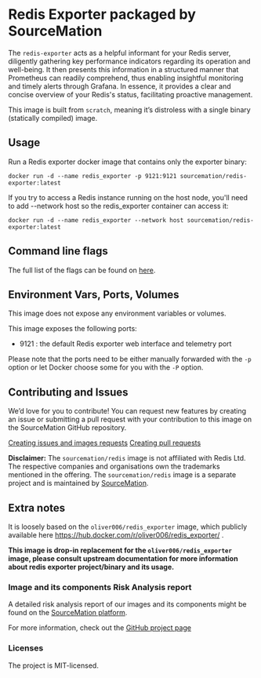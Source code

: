 # Redis Exporter packaged by SourceMation

The `redis-exporter` acts as a helpful informant for your Redis server,
diligently gathering key performance indicators regarding its operation and
well-being. It then presents this information in a structured manner that
Prometheus can readily comprehend, thus enabling insightful monitoring and
timely alerts through Grafana. In essence, it provides a clear and concise
overview of your Redis's status, facilitating proactive management.


This image is built from `scratch`, meaning it’s distroless with a single
binary (statically compiled) image.


## Usage

Run a Redis exporter docker image that contains only the exporter binary:

```
docker run -d --name redis_exporter -p 9121:9121 sourcemation/redis-exporter:latest
```

If you try to access a Redis instance running on the host node, you'll need to
add --network host so the redis_exporter container can access it:

```
docker run -d --name redis_exporter --network host sourcemation/redis-exporter:latest
```

## Command line flags

The full list of the flags can be found on
[here](https://github.com/oliver006/redis_exporter/blob/master/README.md#command-line-flags).

## Environment Vars, Ports, Volumes

This image does not expose any environment variables or volumes.

This image exposes the following ports:

- 9121 : the default Redis exporter web interface and telemetry port

Please note that the ports need to be either manually forwarded with the
`-p` option or let Docker choose some for you with the `-P` option.

## Contributing and Issues

We’d love for you to contribute! You can request new features by
creating an issue or submitting a pull request with your contribution to
this image on the SourceMation GitHub repository.

[Creating issues and images requests](https://github.com/SourceMation/images/issues/new/choose)
[Creating pull requests](https://github.com/SourceMation/images/compare)

**Disclaimer:** The `sourcemation/redis` image is not affiliated with Redis
Ltd. The respective companies and organisations own the trademarks mentioned in
the offering. The `sourcemation/redis` image is a separate project and is
maintained by [SourceMation](https://sourcemation.com).

## Extra notes

It is loosely based on the `oliver006/redis_exporter` image, which publicly
available here https://hub.docker.com/r/oliver006/redis_exporter/ .


**This image is drop-in replacement for the `oliver006/redis_exporter` image,
please consult upstream documentation for more information about redis exporter
project/binary and its usage.**


### Image and its components Risk Analysis report

A detailed risk analysis report of our images and its components might be found
on the [SourceMation platform](https://www.sourcemation.com/).

For more information, check out the [GitHub project
page](https://github.com/oliver006/redis_exporter)

### Licenses

The project is MIT-licensed.
